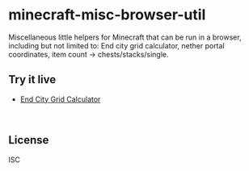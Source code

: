 ﻿
<!--#echo json="package.json" key="name" underline="=" -->
minecraft-misc-browser-util
===========================
<!--/#echo -->

<!--#echo json="package.json" key="description" -->
Miscellaneous little helpers for Minecraft that can be run in a browser,
including but not limited to: End city grid calculator, nether portal
coordinates, item count → chests/stacks/single.
<!--/#echo -->


Try it live
-----------

* [End City Grid Calculator](https://mk-pmb.github.io/minecraft-misc-browser-util/util/end_city_grid_calculator.html)

<!--#toc stop="scan" -->




&nbsp;


License
-------
<!--#echo json="package.json" key=".license" -->
ISC
<!--/#echo -->

